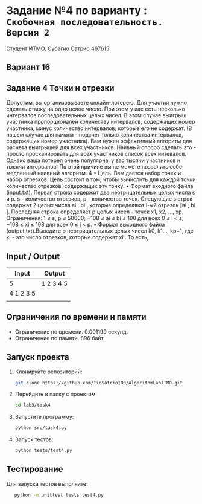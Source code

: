 # Задание №4 по варианту : `Скобочная последовательность. Версия 2`

Студент ИТМО, Субагио Сатрио 467615

## Вариант 16

## Задание 4 Точки и отрезки

Допустим, вы организовываете онлайн-лотерею. Для участия нужно сделать
ставку на одно целое число. При этом у вас есть несколько интервалов последовательных целых чисел. В этом случае выигрыш участника пропорционален
количеству интервалов, содержащих номер участника, минус количество интервалов, которые его не содержат. (В нашем случае для начала - подсчет только
количества интервалов, содержащих номер участника). Вам нужен эффективный
алгоритм для расчета выигрышей для всех участников. Наивный способ сделать
это - просто просканировать для всех участников список всех интевалов. Однако
ваша лотерея очень популярна: у вас тысячи участников и тысячи интервалов. По
этой причине вы не можете позволить себе медленный наивный алгоритм.
4
• Цель. Вам дается набор точек и набор отрезков. Цель состоит в том, чтобы
вычислить для каждой точки количество отрезков, содержащих эту точку.
• Формат входного файла (input.txt). Первая строка содержит два неотрицательных целых числа s и p. s - количество отрезков, p - количество
точек. Следующие s строк содержат 2 целых числа ai
, bi
, которые определяют i-ый отрезок [ai
, bi
]. Последняя строка определяет p целых чисел - точек
x1, x2, ..., xp. Ограничения: 1 ≤ s, p ≤ 50000; −108 ≤ ai ≤ bi ≤ 108 для
всех 0 ≤ i < s; −108 ≤ xi ≤ 108 для всех 0 ≤ j < p.
• Формат выходного файла (output.txt).Выведите p неотрицательных целых
чисел k0, k1..., kp−1, где ki - это число отрезков, которые содержат xi
. То есть,

## Input / Output

| Input     | Output    |
| --------- | --------- |
| 5         | 1 2 3 4 5 |
| 4 1 2 3 5 |           |
|           |           |

## Ограничения по времени и памяти

- Ограничение по времени. 0.001199 секунд.
- Ограничение по памяти. 896 байт.

## Запуск проекта

1. Клонируйте репозиторий:
   ```bash
   git clone https://github.com/TioSatrio100/AlgorithmLabITMO.git
   ```
2. Перейдите в папку с проектом:
   ```bash
   cd lab3/task4
   ```
3. Запустите программу:

   ```bash
   python src/task4.py
   ```

4. Запуск тестов:
   ```bash
   python tests/test4.py
   ```

## Тестирование

Для запуска тестов выполните:

```bash
   python -m unittest tests test4.py
```
